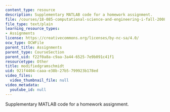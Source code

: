 ```yaml
---
content_type: resource
description: Supplementary MATLAB code for a homework assignment.
file: /courses/18-085-computational-science-and-engineering-i-fall-2008/921f4404caaae38b27b5799923b178ed_modifiedgramschmidt.m
file_type: text/plain
learning_resource_types:
- Assignments
license: https://creativecommons.org/licenses/by-nc-sa/4.0/
ocw_type: OCWFile
parent_title: Assignments
parent_type: CourseSection
parent_uid: f22f0a8a-c9aa-3a44-6525-7e9b091c41f1
resourcetype: Other
title: modifiedgramschmidt
uid: 921f4404-caaa-e38b-27b5-799923b178ed
video_files:
  video_thumbnail_file: null
video_metadata:
  youtube_id: null
---
```

Supplementary MATLAB code for a homework assignment.